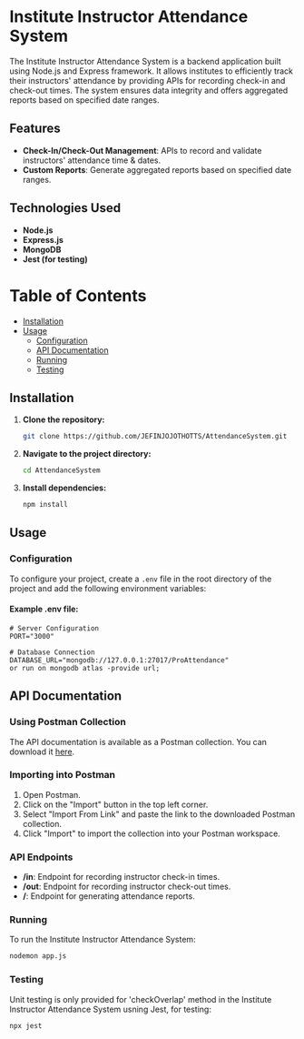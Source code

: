 # Institute Instructor Attendance System

The Institute Instructor Attendance System is a backend application built using Node.js and Express framework. 
It allows institutes to efficiently track their instructors' attendance by providing APIs for recording check-in and check-out times. 
The system ensures data integrity and offers aggregated reports based on specified date ranges.

## Features
- **Check-In/Check-Out Management**: APIs to record and validate instructors' attendance time & dates.
- **Custom Reports**: Generate aggregated reports based on specified date ranges.

## Technologies Used
- **Node.js**
- **Express.js**
- **MongoDB**
- **Jest (for testing)**

# Table of Contents

- [Installation](#installation)
- [Usage](#usage)
  - [Configuration](#configuration)
  - [API Documentation](#APIDocumentation)
  - [Running](#running)
  - [Testing](#testing)

## Installation

1. **Clone the repository:**

    ```bash
    git clone https://github.com/JEFINJOJOTHOTTS/AttendanceSystem.git
    ```

2. **Navigate to the project directory:**

    ```bash
    cd AttendanceSystem
    ```

3. **Install dependencies:**

    ```bash
    npm install
    ```
    
## Usage

### Configuration

To configure your project, create a `.env` file in the root directory of the project and add the following environment variables:

#### Example .env file:

```plaintext
# Server Configuration
PORT="3000"

# Database Connection
DATABASE_URL="mongodb://127.0.0.1:27017/ProAttendance"
or run on mongodb atlas -provide url;
```
## API Documentation

### Using Postman Collection

The API documentation is available as a Postman collection. You can download it [here](./Attendance%20System.postman_collection.json).

### Importing into Postman

1. Open Postman.
2. Click on the "Import" button in the top left corner.
3. Select "Import From Link" and paste the link to the downloaded Postman collection.
4. Click "Import" to import the collection into your Postman workspace.

### API Endpoints
- **/in**: Endpoint for recording instructor check-in times.
- **/out**: Endpoint for recording instructor check-out times.
- **/**: Endpoint for generating attendance reports.

### Running

To run the Institute Instructor Attendance System:

```bash
nodemon app.js
```
### Testing

Unit testing is only provided for 'checkOverlap' method in the Institute Instructor Attendance System usning Jest, for testing:

```bash
npx jest
```
